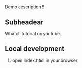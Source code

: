 # 

Demo description !!

## Subheadear

Whatch tutorial on youtube.

## Local development

1. open index.html in your browser
